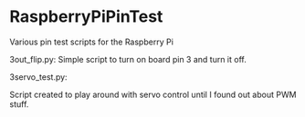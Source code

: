 RaspberryPiPinTest
==================

Various pin test scripts for the Raspberry Pi

3out_flip.py:
Simple script to turn on board pin 3 and turn it off.

3servo_test.py:

Script created to play around with servo control until I found out about PWM stuff.
